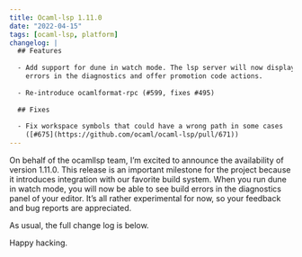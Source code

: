 ```yaml
---
title: Ocaml-lsp 1.11.0
date: "2022-04-15"
tags: [ocaml-lsp, platform]
changelog: |
  ## Features
  
  - Add support for dune in watch mode. The lsp server will now display build
    errors in the diagnostics and offer promotion code actions.
  
  - Re-introduce ocamlformat-rpc (#599, fixes #495)
  
  ## Fixes
  
  - Fix workspace symbols that could have a wrong path in some cases
    ([#675](https://github.com/ocaml/ocaml-lsp/pull/671))
---
```


On behalf of the ocamllsp team, I’m excited to announce the availability of version 1.11.0. This release is an important milestone for the project because it introduces integration with our favorite build system. When you run dune in watch mode, you will now be able to see build errors in the diagnostics panel of your editor. It’s all rather experimental for now, so your feedback and bug reports are appreciated.

As usual, the full change log is below.

Happy hacking.

